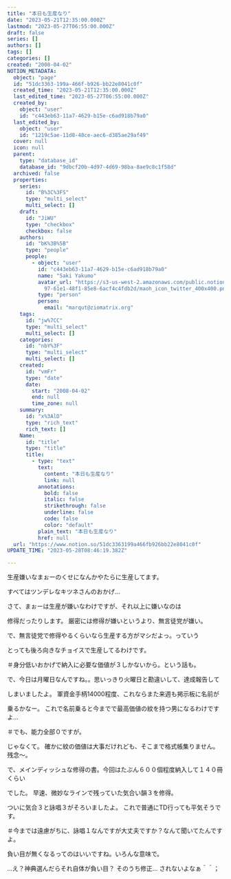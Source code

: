 ```yaml
---
title: "本日も生産なり"
date: "2023-05-21T12:35:00.000Z"
lastmod: "2023-05-27T06:55:00.000Z"
draft: false
series: []
authors: []
tags: []
categories: []
created: "2008-04-02"
NOTION_METADATA:
  object: "page"
  id: "51dc3363-199a-466f-b926-bb22e8041c0f"
  created_time: "2023-05-21T12:35:00.000Z"
  last_edited_time: "2023-05-27T06:55:00.000Z"
  created_by:
    object: "user"
    id: "c443eb63-11a7-4629-b15e-c6ad918b79a0"
  last_edited_by:
    object: "user"
    id: "1219c5ae-11d8-48ce-aec6-d385ae29af49"
  cover: null
  icon: null
  parent:
    type: "database_id"
    database_id: "9dbcf20b-4d97-4d69-98ba-8ae9c8c1f58d"
  archived: false
  properties:
    series:
      id: "B%3C%3FS"
      type: "multi_select"
      multi_select: []
    draft:
      id: "JiWU"
      type: "checkbox"
      checkbox: false
    authors:
      id: "bK%3B%5B"
      type: "people"
      people:
        - object: "user"
          id: "c443eb63-11a7-4629-b15e-c6ad918b79a0"
          name: "Saki Yakumo"
          avatar_url: "https://s3-us-west-2.amazonaws.com/public.notion-static.com/3ad1c4\
            97-61e1-48f1-85e8-6acf4c4fdb2d/maoh_icon_twitter_400x400.png"
          type: "person"
          person:
            email: "marqut@ziomatrix.org"
    tags:
      id: "jw%7CC"
      type: "multi_select"
      multi_select: []
    categories:
      id: "nbY%3F"
      type: "multi_select"
      multi_select: []
    created:
      id: "vmFr"
      type: "date"
      date:
        start: "2008-04-02"
        end: null
        time_zone: null
    summary:
      id: "x%3AlD"
      type: "rich_text"
      rich_text: []
    Name:
      id: "title"
      type: "title"
      title:
        - type: "text"
          text:
            content: "本日も生産なり"
            link: null
          annotations:
            bold: false
            italic: false
            strikethrough: false
            underline: false
            code: false
            color: "default"
          plain_text: "本日も生産なり"
          href: null
  url: "https://www.notion.so/51dc3363199a466fb926bb22e8041c0f"
UPDATE_TIME: "2023-05-28T08:46:19.382Z"

---
```

<link rel="stylesheet" href="https://cdn.jsdelivr.net/npm/katex@0.16.2/dist/katex.min.css" integrity="sha384-bYdxxUwYipFNohQlHt0bjN/LCpueqWz13HufFEV1SUatKs1cm4L6fFgCi1jT643X" crossorigin="anonymous">


生産嫌いなまぉーのくせになんかやたらに生産してます。


すべてはツンデレなキツネさんのおかげ…


さて、まぉーは生産が嫌いなわけですが、それ以上に嫌いなのは


修得だったりします。 厳密には修得が嫌いというより、無言徒党が嫌い。


で、無言徒党で修得やるくらいなら生産する方がマシだよっ。っていう


とっても後ろ向きなチョイスで生産してるわけです。


＃身分低いおかげで納入に必要な価値が３しかないから。という話も。


で、今日は月曜日なんですね。。思いっきり火曜日と勘違いして、達成報告して


しまいましたよ。 軍資金手柄14000程度、これならまた来週も掲示板に名前が


乗るかなー。 これで名前乗ると今までで最高価値の紋を持つ男になるわけですよ…


＃でも、能力全部０ですが。


じゃなくて。 確かに紋の価値は大事だけれども、そこまで格式帳集りません。残念～。


で、メインディッシュな修得の書。今回はたぶん６００個程度納入して１４０冊くらい


でした。 早速、微妙なラインで残っていた気合い韻３を修得。


ついに気合３と詠唱３がそろいましたよ。 これで普通にTD行っても平気そうです。


＃今までは遠慮がちに、詠唱１なんですが大丈夫ですか？なんて聞いてたんですよ。


負い目が無くなるってのはいいですね。いろんな意味で。


…え？神典選んだらそれ自体が負い目？ そのうち修正… されないよなぁ＾＾；


